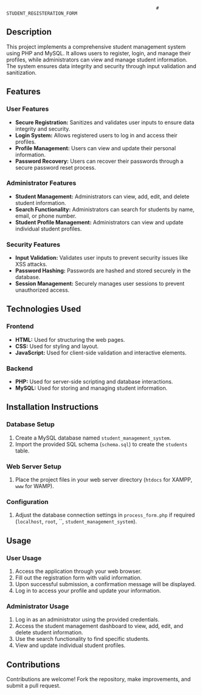                                                            # STUDENT_REGISTERATION_FORM


## Description

This project implements a comprehensive student management system using PHP and MySQL. It allows users to register, login, and manage their profiles, while administrators can view and manage student information. The system ensures data integrity and security through input validation and sanitization.

## Features

### User Features

* **Secure Registration:** Sanitizes and validates user inputs to ensure data integrity and security.
* **Login System:** Allows registered users to log in and access their profiles.
* **Profile Management:** Users can view and update their personal information.
* **Password Recovery:** Users can recover their passwords through a secure password reset process.

### Administrator Features

* **Student Management:** Administrators can view, add, edit, and delete student information.
* **Search Functionality:** Administrators can search for students by name, email, or phone number.
* **Student Profile Management:** Administrators can view and update individual student profiles.

### Security Features

* **Input Validation:** Validates user inputs to prevent security issues like XSS attacks.
* **Password Hashing:** Passwords are hashed and stored securely in the database.
* **Session Management:** Securely manages user sessions to prevent unauthorized access.

## Technologies Used

### Frontend

* **HTML:** Used for structuring the web pages.
* **CSS:** Used for styling and layout.
* **JavaScript:** Used for client-side validation and interactive elements.

### Backend

* **PHP:** Used for server-side scripting and database interactions.
* **MySQL:** Used for storing and managing student information.

## Installation Instructions

### Database Setup

1. Create a MySQL database named `student_management_system`.
2. Import the provided SQL schema (`schema.sql`) to create the `students` table.

### Web Server Setup

1. Place the project files in your web server directory (`htdocs` for XAMPP, `www` for WAMP).

### Configuration

1. Adjust the database connection settings in `process_form.php` if required (`localhost`, `root`, ``, `student_management_system`).

## Usage

### User Usage

1. Access the application through your web browser.
2. Fill out the registration form with valid information.
3. Upon successful submission, a confirmation message will be displayed.
4. Log in to access your profile and update your information.

### Administrator Usage

1. Log in as an administrator using the provided credentials.
2. Access the student management dashboard to view, add, edit, and delete student information.
3. Use the search functionality to find specific students.
4. View and update individual student profiles.

## Contributions

Contributions are welcome! Fork the repository, make improvements, and submit a pull request.
